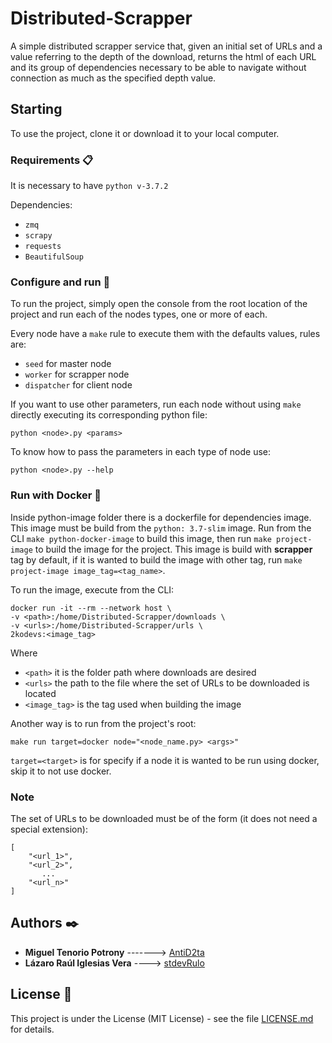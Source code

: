 # Distributed-Scrapper

A simple distributed scrapper service that, given an initial set of URLs and a value referring to the depth of the download, returns the html of each URL and its group of dependencies necessary to be able to navigate without connection as much as the specified depth value.

## Starting

To use the project, clone it or download it to your local computer.

### Requirements 📋

It is necessary to have `python v-3.7.2`

Dependencies:

- `zmq`
- `scrapy`
- `requests`
- `BeautifulSoup`

### Configure and run 🔧

To run the project, simply open the console from the root location of the project and run each of the nodes types, one or more of each.

Every node have a `make` rule to execute them with the defaults values, rules are:

- `seed` for master node
- `worker` for scrapper node
- `dispatcher` for client node

If you want to use other parameters, run each node without using `make` directly executing its corresponding python file:

```
python <node>.py <params>
```

To know how to pass the parameters in each type of node use:

```
python <node>.py --help
```

### Run with Docker 🐳

Inside python-image folder there is a dockerfile for dependencies image. This image must be build from the `python: 3.7-slim` image. Run from the CLI `make python-docker-image` to build this image, then run `make project-image` to build the image for the project. This image is build with **scrapper** tag by default, if it is wanted to build the image with other tag, run `make project-image image_tag=<tag_name>`.

To run the image, execute from the CLI:

```
docker run -it --rm --network host \
-v <path>:/home/Distributed-Scrapper/downloads \
-v <urls>:/home/Distributed-Scrapper/urls \
2kodevs:<image_tag>
```

Where

- `<path>` it is the folder path where downloads are desired
- `<urls>` the path to the file where the set of URLs to be downloaded is located
- `<image_tag>` is the tag used when building the image

Another way is to run from the project's root:

`make run target=docker node="<node_name.py> <args>"`

`target=<target>` is for specify if a node it is wanted to be run using docker, skip it to not use docker.

### Note

The set of URLs to be downloaded must be of the form (it does not need a special extension):

```
[
    "<url_1>",
    "<url_2>",
       ...
    "<url_n>"
]
```

## Authors ✒️

- **Miguel Tenorio Potrony** -------> [AntiD2ta](https://github.com/AntiD2ta)
- **Lázaro Raúl Iglesias Vera** ----> [stdevRulo](https://github.com/stdevRulo)

## License 📄

This project is under the License (MIT License) - see the file [LICENSE.md](LICENSE.md) for details.
